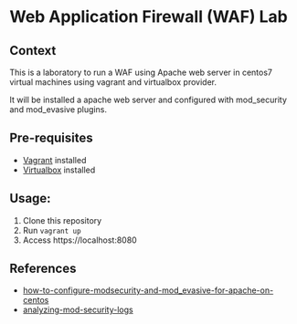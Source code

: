 # Web Application Firewall (WAF) Lab

## Context

This is a laboratory to run a WAF using Apache web server in centos7 virtual machines using vagrant and virtualbox provider.

It will be installed a apache web server and configured with mod_security and mod_evasive plugins.

## Pre-requisites

- [Vagrant](https://www.vagrantup.com/downloads)  installed
- [Virtualbox](https://www.virtualbox.org/wiki/Downloads) installed

## Usage:

1. Clone this repository
2. Run `vagrant up`
3. Access https://localhost:8080


## References

- [how-to-configure-modsecurity-and-mod_evasive-for-apache-on-centos](https://devops.ionos.com/tutorials/how-to-configure-modsecurity-and-mod_evasive-for-apache-on-centos-7.html)
- [analyzing-mod-security-logs](https://resources.infosecinstitute.com/topic/analyzing-mod-security-logs/)